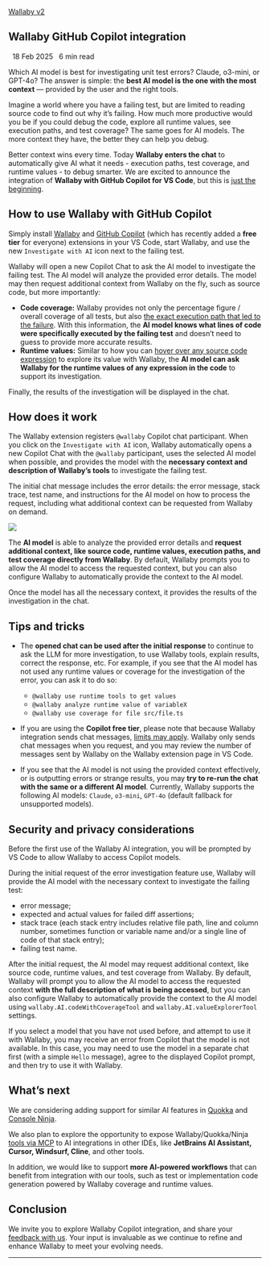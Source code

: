 [Wallaby v2](https://wallabyjs.com/)

## Wallaby GitHub Copilot integration

  18 Feb 2025   6 min read

Which AI model is best for investigating unit test errors? Claude, o3-mini, or GPT-4o? The answer is simple: the **best AI model is the one with the most context** — provided by the user and the right tools.

Imagine a world where you have a failing test, but are limited to reading source code to find out why it’s failing. How much more productive would you be if you could debug the code, explore all runtime values, see execution paths, and test coverage? The same goes for AI models. The more context they have, the better they can help you debug.

Better context wins every time. Today **Wallaby enters the chat** to automatically give AI what it needs - execution paths, test coverage, and runtime values - to debug smarter. We are excited to announce the integration of **Wallaby with GitHub Copilot for VS Code**, but this is [just the beginning](https://wallabyjs.com/blog/wallaby-ai.html#whats-next).

## How to use Wallaby with GitHub Copilot

Simply install [Wallaby](https://marketplace.visualstudio.com/items?itemName=WallabyJs.wallaby-vscode) and [GitHub Copilot](https://marketplace.visualstudio.com/items?itemName=GitHub.copilot) (which has recently added a **free tier** for everyone) extensions in your VS Code, start Wallaby, and use the new `Investigate with AI` icon next to the failing test.

Wallaby will open a new Copilot Chat to ask the AI model to investigate the failing test. The AI model will analyze the provided error details. The model may then request additional context from Wallaby on the fly, such as source code, but more importantly:

-   **Code coverage:** Wallaby provides not only the percentage figure / overall coverage of all tests, but also [the exact execution path that led to the failure](https://wallabyjs.com/docs/features/selected-tests/#test-focusing). With this information, the **AI model knows what lines of code were specifically executed by the failing test** and doesn’t need to guess to provide more accurate results.
-   **Runtime values:** Similar to how you can [hover over any source code expression](https://wallabyjs.com/docs/features/advanced-logging/#value-peek) to explore its value with Wallaby, the **AI model can ask Wallaby for the runtime values of any expression in the code** to support its investigation.

Finally, the results of the investigation will be displayed in the chat.

## How does it work

The Wallaby extension registers `@wallaby` Copilot chat participant. When you click on the `Investigate with AI` icon, Wallaby automatically opens a new Copilot Chat with the `@wallaby` participant, uses the selected AI model when possible, and provides the model with the **necessary context and description of Wallaby’s tools** to investigate the failing test.

The initial chat message includes the error details: the error message, stack trace, test name, and instructions for the AI model on how to process the request, including what additional context can be requested from Wallaby on demand.

![](https://wallabyjs.com/assets/img/blog/ai-diagram.png)

The **AI model** is able to analyze the provided error details and **request additional context, like source code, runtime values, execution paths, and test coverage directly from Wallaby**. By default, Wallaby prompts you to allow the AI model to access the requested context, but you can also configure Wallaby to automatically provide the context to the AI model.

Once the model has all the necessary context, it provides the results of the investigation in the chat.

## Tips and tricks

-   The **opened chat can be used after the initial response** to continue to ask the LLM for more investigation, to use Wallaby tools, explain results, correct the response, etc. For example, if you see that the AI model has not used any runtime values or coverage for the investigation of the error, you can ask it to do so:
    -   `@wallaby use runtime tools to get values`
    -   `@wallaby analyze runtime value of variableX`
    -   `@wallaby use coverage for file src/file.ts`

-   If you are using the **Copilot free tier**, please note that because Wallaby integration sends chat messages, [limits may apply](https://docs.github.com/en/copilot/about-github-copilot/subscription-plans-for-github-copilot). Wallaby only sends chat messages when you request, and you may review the number of messages sent by Wallaby on the Wallaby extension page in VS Code.
    
-   If you see that the AI model is not using the provided context effectively, or is outputting errors or strange results, you may **try to re-run the chat with the same or a different AI model**. Currently, Wallaby supports the following AI models: `Claude`, `o3-mini`, `GPT-4o` (default fallback for unsupported models).
    

## Security and privacy considerations

Before the first use of the Wallaby AI integration, you will be prompted by VS Code to allow Wallaby to access Copilot models.

During the initial request of the error investigation feature use, Wallaby will provide the AI model with the necessary context to investigate the failing test:

-   error message;
-   expected and actual values for failed diff assertions;
-   stack trace (each stack entry includes relative file path, line and column number, sometimes function or variable name and/or a single line of code of that stack entry);
-   failing test name.

After the initial request, the AI model may request additional context, like source code, runtime values, and test coverage from Wallaby. By default, Wallaby will prompt you to allow the AI model to access the requested context **with the full description of what is being accessed**, but you can also configure Wallaby to automatically provide the context to the AI model using `wallaby.AI.codeWithCoverageTool` and `wallaby.AI.valueExplorerTool` settings.

If you select a model that you have not used before, and attempt to use it with Wallaby, you may receive an error from Copilot that the model is not available. In this case, you may need to use the model in a separate chat first (with a simple `Hello` message), agree to the displayed Copilot prompt, and then try to use it with Wallaby.

## What’s next

We are considering adding support for similar AI features in [Quokka](https://quokkajs.com/) and [Console Ninja](https://console-ninja.com/).

We also plan to explore the opportunity to expose Wallaby/Quokka/Ninja [tools via MCP](https://modelcontextprotocol.io/introduction) to AI integrations in other IDEs, like **JetBrains AI Assistant, Cursor, Windsurf, Cline**, and other tools.

In addition, we would like to support **more AI-powered workflows** that can benefit from integration with our tools, such as test or implementation code generation powered by Wallaby coverage and runtime values.

## Conclusion

We invite you to explore Wallaby Copilot integration, and share your [feedback with us](https://mail.google.com/mail/?view=cm&fs=1&tf=1&to=hello@wallabyjs.com). Your input is invaluable as we continue to refine and enhance Wallaby to meet your evolving needs.

___